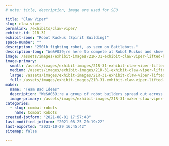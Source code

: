 ```yaml
---
# note: title, description, image are used for SEO

title: "Claw Viper"
slug: claw-viper
permalink: /exhibits/claw-viper/
exhibit-id: 21R-31
exhibit-zone: "Robot Ruckus (Spirit Building)"
space-number: ""
description: "250lb fighting robot, as seen on Battlebots."
description-long: "We&#039;re here to compete at Robot Ruckus and show makers you don&#039;t have to be a professional in mechanical or electrical engineering to build a cool robot!"
image: /assets/images/exhibit-images/21R-31-exhibit-claw-viper-lifted-head-render-large.png
image-primary: 
  small: /assets/images/exhibit-images/21R-31-exhibit-claw-viper-lifted-head-render-small.png
  medium: /assets/images/exhibit-images/21R-31-exhibit-claw-viper-lifted-head-render-medium.png
  large: /assets/images/exhibit-images/21R-31-exhibit-claw-viper-lifted-head-render-large.png
  full: /assets/images/exhibit-images/21R-31-exhibit-claw-viper-lifted-head-render-full.png
maker: 
  name: "Team Bad Ideas"
  description: "We&#039;re a group of robot builders spread out across the US that came together in 2020 to build Claw Viper for Battlebots. We&#039;re all software industry people, and so revel in being completely out of our depth building robots."
  image-primary: /assets/images/exhibit-images/21R-31-maker-claw-viper-claw-viper-team-2020-medium.jpg
categories: 
  - slug: combat-robots
    name: Combat Robots
created-jotform: "2021-08-01 17:57:48"
last-modified-jotform: "2021-08-25 20:19:22"
last-exported: "2021-10-29 16:45:42"
sitemap: false

---
```


